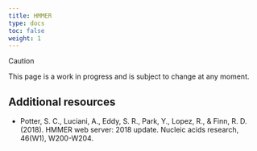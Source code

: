 ```yaml
---
title: HMMER
type: docs
toc: false
weight: 1
---
```


> [!CAUTION]
>
> This page is a work in progress and is subject to change at any moment.

## Additional resources

-   Potter, S. C., Luciani, A., Eddy, S. R., Park, Y., Lopez, R., & Finn, R. D. (2018). HMMER web server: 2018 update. Nucleic acids research, 46(W1), W200-W204.
